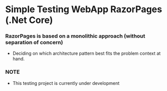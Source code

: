 # Simple Testing WebApp RazorPages (.Net Core)

### RazorPages is based on a monolithic approach (without separation of concern)
- Deciding on which architecture pattern best fits the problem context at hand.

### NOTE
- This testing project is currently under development
